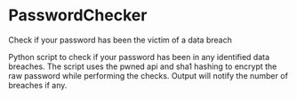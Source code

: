 # PasswordChecker
Check if your password has been the victim of a data breach

Python script to check if your password has been in any identified data breaches.
The script uses the pwned api and sha1 hashing to encrypt the raw password while performing the checks.
Output will notify the number of breaches if any.
